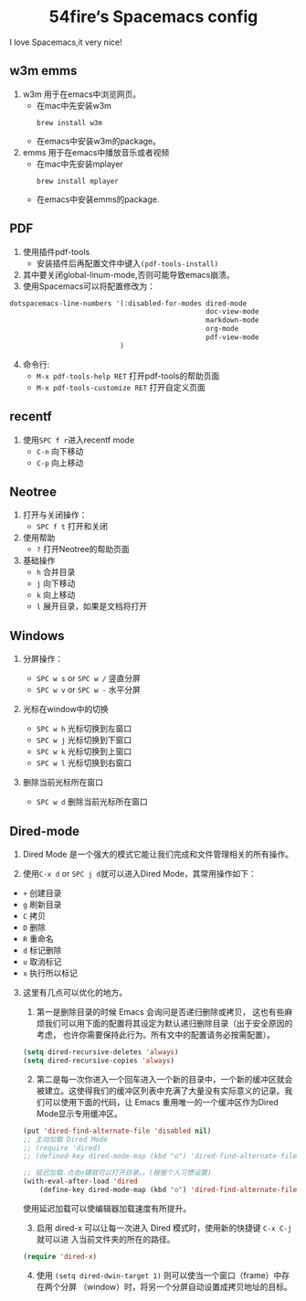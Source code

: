 <h1 align="center"> 54fire‘s Spacemacs config </h1>

I love Spacemacs,it very nice!

## w3m emms
1. w3m 用于在emacs中浏览网页。
    - 在mac中先安装w3m
        ```
        brew install w3m
        ```
    - 在emacs中安装w3m的package。
2. emms 用于在emacs中播放音乐或者视频
    - 在mac中先安装mplayer
      ```
      brew install mplayer
      ```
    - 在emacs中安装emms的package.

## PDF
1. 使用插件pdf-tools
    - 安装插件后再配置文件中键入`(pdf-tools-install)`
2. 其中要关闭global-linum-mode,否则可能导致emacs崩溃。
3. 使用Spacemacs可以将配置修改为：
  ```lisp
  dotspacemacs-line-numbers '(:disabled-for-modes dired-mode
                                                  doc-view-mode
                                                  markdown-mode
                                                  org-mode
                                                  pdf-view-mode
                             )
  ```
4. 命令行:  
    - `M-x pdf-tools-help RET` 打开pdf-tools的帮助页面
    - `M-x pdf-tools-customize RET` 打开自定义页面
    
## recentf
1. 使用`SPC f r`进入recentf mode
    - `C-n` 向下移动
    - `C-p` 向上移动 

## Neotree
1. 打开与关闭操作：
    - `SPC f t` 打开和关闭
2. 使用帮助
    - `?` 打开Neotree的帮助页面
3. 基础操作
    - `h` 合并目录
    - `j` 向下移动
    - `k` 向上移动
    - `l` 展开目录，如果是文档将打开

## Windows
1. 分屏操作：
    - `SPC w s` or `SPC w /` 竖直分屏
    - `SPC w v` or `SPC w -` 水平分屏
    
2. 光标在window中的切换
    - `SPC w h` 光标切换到左窗口
    - `SPC w j` 光标切换到下窗口
    - `SPC w k` 光标切换到上窗口
    - `SPC w l` 光标切换到右窗口
3. 删除当前光标所在窗口
    - `SPC w d` 删除当前光标所在窗口

## Dired-mode
1. Dired Mode 是一个强大的模式它能让我们完成和文件管理相关的所有操作。

2. 使用`C-x d` or `SPC j d`就可以进入Dired Mode，其常用操作如下：
  - `+` 创建目录
  - `g` 刷新目录
  - `C` 拷贝
  - `D` 删除
  - `R` 重命名
  - `d` 标记删除
  - `u` 取消标记
  - `x` 执行所以标记

3. 这里有几点可以优化的地方。
    1. 第一是删除目录的时候 Emacs 会询问是否递归删除或拷贝， 这也有些麻烦我们可以用下面的配置将其设定为默认递归删除目录（出于安全原因的考虑， 也许你需要保持此行为。所有文中的配置请务必按需配置）。
      ```lisp
      (setq dired-recursive-deletes 'always)
      (setq dired-recursive-copies 'always)
      ```

    2. 第二是每一次你进入一个回车进入一个新的目录中，一个新的缓冲区就会被建立。这使得我们的缓冲区列表中充满了大量没有实际意义的记录。我们可以使用下面的代码，让 Emacs 重用唯一的一个缓冲区作为Dired Mode显示专用缓冲区。
      ```lisp
      (put 'dired-find-alternate-file 'disabled nil)
      ;; 主动加载 Dired Mode
      ;; (require 'dired)
      ;; (defined-key dired-mode-map (kbd "o") 'dired-find-alternate-file)

      ;; 延迟加载.点击o键就可以打开目录。。(根据个人习惯设置)
      (with-eval-after-load 'dired
          (define-key dired-mode-map (kbd "o") 'dired-find-alternate-file))
      ```
      使用延迟加载可以使编辑器加载速度有所提升。

    3. 启用 dired-x 可以让每一次进入 Dired 模式时，使用新的快捷键 `C-x C-j` 就可以进 入当前文件夹的所在的路径。
      ```lisp
      (require 'dired-x)
      ```
    4. 使用 `(setq dired-dwin-target 1)` 则可以使当一个窗口（frame）中存在两个分屏 （window）时，将另一个分屏自动设置成拷贝地址的目标。
